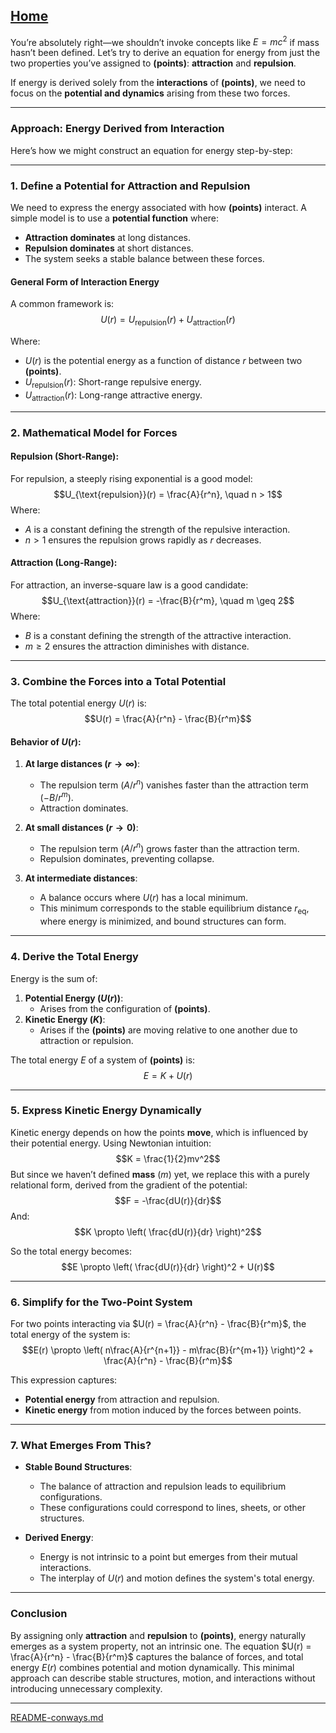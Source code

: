 [Home](https://t2m.io/VwvDcuw)
---

You’re absolutely right—we shouldn’t invoke concepts like $E = mc^2$ if mass hasn’t been defined. Let’s try to derive an equation for energy from just the two properties you’ve assigned to **(points)**: **attraction** and **repulsion**.

If energy is derived solely from the **interactions** of **(points)**, we need to focus on the **potential and dynamics** arising from these two forces.

---

### **Approach: Energy Derived from Interaction**
Here’s how we might construct an equation for energy step-by-step:

---

### **1. Define a Potential for Attraction and Repulsion**

We need to express the energy associated with how **(points)** interact. A simple model is to use a **potential function** where:

- **Attraction dominates** at long distances.
- **Repulsion dominates** at short distances.
- The system seeks a stable balance between these forces.

#### General Form of Interaction Energy
A common framework is:
$$U(r) = U_{\text{repulsion}}(r) + U_{\text{attraction}}(r)$$

Where:
- $U(r)$ is the potential energy as a function of distance $r$ between two **(points)**.
- $U_{\text{repulsion}}(r)$: Short-range repulsive energy.
- $U_{\text{attraction}}(r)$: Long-range attractive energy.

---

### **2. Mathematical Model for Forces**

#### **Repulsion** (Short-Range):
For repulsion, a steeply rising exponential is a good model:
$$U_{\text{repulsion}}(r) = \frac{A}{r^n}, \quad n > 1$$
Where:
- $A$ is a constant defining the strength of the repulsive interaction.
- $n > 1$ ensures the repulsion grows rapidly as $r$ decreases.

#### **Attraction** (Long-Range):
For attraction, an inverse-square law is a good candidate:
$$U_{\text{attraction}}(r) = -\frac{B}{r^m}, \quad m \geq 2$$
Where:
- $B$ is a constant defining the strength of the attractive interaction.
- $m \geq 2$ ensures the attraction diminishes with distance.

---

### **3. Combine the Forces into a Total Potential**

The total potential energy $U(r)$ is:
$$U(r) = \frac{A}{r^n} - \frac{B}{r^m}$$

#### Behavior of $U(r)$:
1. **At large distances ($r \to \infty$)**:
   - The repulsion term ($A/r^n$) vanishes faster than the attraction term ($-B/r^m$).
   - Attraction dominates.

2. **At small distances ($r \to 0$)**:
   - The repulsion term ($A/r^n$) grows faster than the attraction term.
   - Repulsion dominates, preventing collapse.

3. **At intermediate distances**:
   - A balance occurs where $U(r)$ has a local minimum.
   - This minimum corresponds to the stable equilibrium distance $r_{\text{eq}}$, where energy is minimized, and bound structures can form.

---

### **4. Derive the Total Energy**

Energy is the sum of:
1. **Potential Energy ($U(r)$)**:
   - Arises from the configuration of **(points)**.
2. **Kinetic Energy ($K$)**:
   - Arises if the **(points)** are moving relative to one another due to attraction or repulsion.

The total energy $E$ of a system of **(points)** is:
$$E = K + U(r)$$

---

### **5. Express Kinetic Energy Dynamically**

Kinetic energy depends on how the points **move**, which is influenced by their potential energy. Using Newtonian intuition:
$$K = \frac{1}{2}mv^2$$
But since we haven’t defined **mass** ($m$) yet, we replace this with a purely relational form, derived from the gradient of the potential:
$$F = -\frac{dU(r)}{dr}$$
And:
$$K \propto \left( \frac{dU(r)}{dr} \right)^2$$

So the total energy becomes:
$$E \propto \left( \frac{dU(r)}{dr} \right)^2 + U(r)$$

---

### **6. Simplify for the Two-Point System**
For two points interacting via $U(r) = \frac{A}{r^n} - \frac{B}{r^m}$, the total energy of the system is:
$$E(r) \propto \left( n\frac{A}{r^{n+1}} - m\frac{B}{r^{m+1}} \right)^2 + \frac{A}{r^n} - \frac{B}{r^m}$$

This expression captures:
- **Potential energy** from attraction and repulsion.
- **Kinetic energy** from motion induced by the forces between points.

---

### **7. What Emerges From This?**
- **Stable Bound Structures**:
  - The balance of attraction and repulsion leads to equilibrium configurations.
  - These configurations could correspond to lines, sheets, or other structures.

- **Derived Energy**:
  - Energy is not intrinsic to a point but emerges from their mutual interactions.
  - The interplay of $U(r)$ and motion defines the system's total energy.

---

### **Conclusion**
By assigning only **attraction** and **repulsion** to **(points)**, energy naturally emerges as a system property, not an intrinsic one. The equation $U(r) = \frac{A}{r^n} - \frac{B}{r^m}$ captures the balance of forces, and total energy $E(r)$ combines potential and motion dynamically. This minimal approach can describe stable structures, motion, and interactions without introducing unnecessary complexity.


---

[README-conways.md](https://t2m.io/5OnA36d)
